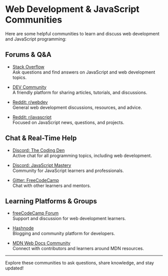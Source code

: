 # Web Development & JavaScript Communities

Here are some helpful communities to learn and discuss web development and JavaScript programming:

## Forums & Q&A

- [Stack Overflow](https://stackoverflow.com/questions/tagged/javascript)  
    Ask questions and find answers on JavaScript and web development topics.

- [DEV Community](https://dev.to/t/javascript)  
    A friendly platform for sharing articles, tutorials, and discussions.

- [Reddit: r/webdev](https://www.reddit.com/r/webdev/)  
    General web development discussions, resources, and advice.

- [Reddit: r/javascript](https://www.reddit.com/r/javascript/)  
    Focused on JavaScript news, questions, and projects.

## Chat & Real-Time Help

- [Discord: The Coding Den](https://discord.gg/code)  
    Active chat for all programming topics, including web development.

- [Discord: JavaScript Mastery](https://discord.gg/n8X9Zg7)  
    Community for JavaScript learners and professionals.

- [Gitter: FreeCodeCamp](https://gitter.im/FreeCodeCamp/home)  
    Chat with other learners and mentors.

## Learning Platforms & Groups

- [freeCodeCamp Forum](https://forum.freecodecamp.org/)  
    Support and discussion for web development learners.

- [Hashnode](https://hashnode.com/n/javascript)  
    Blogging and community platform for developers.

- [MDN Web Docs Community](https://developer.mozilla.org/en-US/docs/MDN/Community)  
    Connect with contributors and learners around MDN resources.

---

Explore these communities to ask questions, share knowledge, and stay updated!